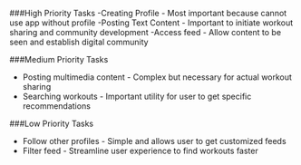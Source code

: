 ###High Priority Tasks
-Creating Profile - Most important because cannot use app without profile
-Posting Text Content - Important to initiate workout sharing and community development
-Access feed - Allow content to be seen and establish digital community

###Medium Priority Tasks
- Posting multimedia content - Complex but necessary for actual workout sharing
- Searching workouts - Important utility for user to get specific recommendations

###Low Priority Tasks
- Follow other profiles - Simple and allows user to get customized feeds
- Filter feed - Streamline user experience to find workouts faster